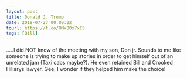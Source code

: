 ```yaml
---
layout: post
title: Donald J. Trump
date: 2018-07-27 00:00:22
tourl: https://t.co/OMxB0x7xC5
tags: [Bill]
---
```

.....I did NOT know of the meeting with my son, Don jr. Sounds to me like someone is trying to make up stories in order to get himself out of an unrelated jam (Taxi cabs maybe?). He even retained Bill and Crooked Hillarys lawyer. Gee, I wonder if they helped him make the choice!